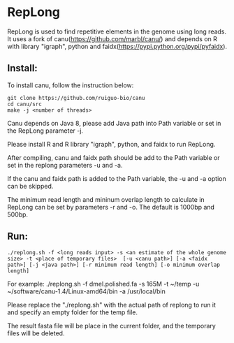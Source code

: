 # RepLong

RepLong is used to find repetitive elements in the genome using long reads. It uses a fork of canu(https://github.com/marbl/canu/) and depends on R with library "igraph", python and faidx(https://pypi.python.org/pypi/pyfaidx).

## Install:
To install canu, follow the instruction below:

	git clone https://github.com/ruiguo-bio/canu
	cd canu/src
	make -j <number of threads>

Canu depends on Java 8, please add Java path into Path variable or set in the RepLong parameter -j.

Please install R and R library "igraph", python, and faidx to run RepLong.

After compiling, canu and faidx path should be add to the Path variable or set in the replong parameters -u and -a.

If the canu and faidx path is added to the Path variable, the -u and -a option can be skipped.

The minimum read length and mininum overlap length to calculate in RepLong can be set by parameters -r and -o. The default is 1000bp and 500bp.

## Run:
	./replong.sh -f <long reads input> -s <an estimate of the whole genome size> -t <place of temporary files>  [-u <canu path>] [-a <faidx path>] [-j <java path>] [-r minimum read length] [-o minimum overlap length]

For example:
	./replong.sh -f dmel.polished.fa -s 165M  -t ~/temp -u ~/software/canu-1.4/Linux-amd64/bin -a /usr/local/bin


Please replace the "./replong.sh" with the actual path of replong to run it and specify an empty folder for the temp file.

The result fasta file will be place in the current folder, and the temporary files will be deleted.
